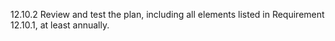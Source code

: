 12.10.2 Review and test the plan, including all elements listed in Requirement 12.10.1, at least annually.